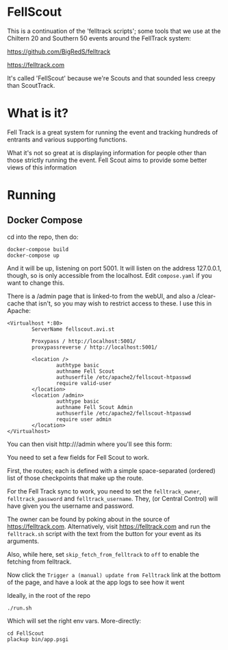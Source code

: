 # FellScout

This is a continuation of the 'felltrack scripts'; some tools that we use at the Chiltern 20 and Southern 50
events around the FellTrack system:

https://github.com/BigRedS/felltrack

https://felltrack.com

It's called 'FellScout' because we're Scouts and that sounded less creepy than ScoutTrack.

# What is it?

Fell Track is a great system for running the event and tracking hundreds of entrants and various supporting functions.

What it's not so great at is displaying information for people other than those strictly running the event. Fell Scout aims to provide some better views of this information

# Running

## Docker Compose

cd into the repo, then do:

    docker-compose build
    docker-compose up

And it will be up, listening on port 5001. It will listen on the address 127.0.0.1, though,
so is only accessible from the localhost. Edit `compose.yaml` if you want to change this.

There is a /admin page that is linked-to from the webUI, and also a /clear-cache that isn't,
so you may wish to restrict access to these. I use this in Apache:

    <Virtualhost *:80>
            ServerName fellscout.avi.st
    
            Proxypass / http://localhost:5001/
            proxypassreverse / http://localhost:5001/
    
            <location />
                    authtype basic
                    authname Fell Scout
                    authuserfile /etc/apache2/fellscout-htpasswd
                    require valid-user
            </location>
            <location /admin>
                    authtype basic
                    authname Fell Scout Admin
                    authuserfile /etc/apache2/fellscout-htpasswd
                    require user admin
            </location>
    </Virtualhost>

You can then visit http://<your felltrack URL>/admin where you'll see this form:

You need to set a few fields for Fell Scout to work. 

First, the routes; each is defined with a simple space-separated (ordered) list of those checkpoints that make up the route.

For the Fell Track sync to work, you need to set the `felltrack_owner`, `felltrack_password` and `felltrack_username`. They, 
(or Central Control) will have given you the username and password.

The owner can be found by poking about in the source of https://felltrack.com. Alternatively, visit https://felltrack.com and
run the `felltrack.sh` script with the text from the button for your event as its arguments.

Also, while here, set `skip_fetch_from_felltrack` to `off` to enable the fetching from felltrack.

Now click the `Trigger a (manual) update from Felltrack` link at the bottom of the page, and have a look at the app logs to see how it went








Ideally, in the root of the repo

```
./run.sh
```

Which will set the right env vars. More-directly:

```
cd FellScout
plackup bin/app.psgi
```
